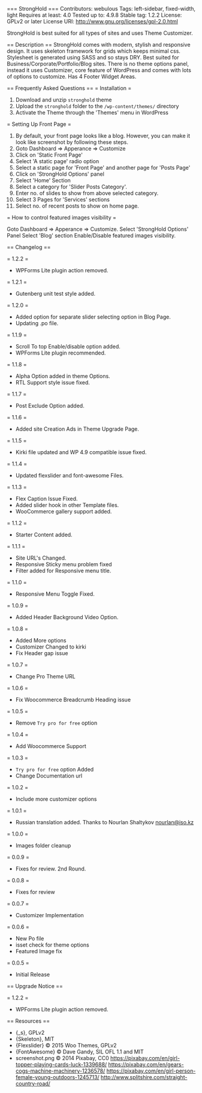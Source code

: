 === StrongHold ===
Contributors: webulous
Tags: left-sidebar, fixed-width, light
Requires at least: 4.0
Tested up to: 4.9.8
Stable tag: 1.2.2
License: GPLv2 or later
License URI: http://www.gnu.org/licenses/gpl-2.0.html

StrongHold is best suited for all types of sites and uses Theme Customizer.

== Description ==
StrongHold comes with modern, stylish and responsive design. It uses skeleton framework for grids which keeps minimal css. Stylesheet is generated using SASS and so stays DRY. Best suited for Business/Corporate/Portfolio/Blog sites. There is no theme options panel, instead it uses Customizer, core feature of WordPress and comes with lots of options to customize. Has 4 Footer Widget Areas.

== Frequently Asked Questions == 
= Installation =
1. Download and unzip `stronghold` theme
2. Upload the `stronghold` folder to the `/wp-content/themes/` directory
3. Activate the Theme through the 'Themes' menu in WordPress

= Setting Up Front Page =
1. By default, your front page looks like a blog. However, you can make it look like screenshot by following these steps.
2. Goto Dashboard => Apperance => Customize
3. Click on 'Static Front Page'
4. Select 'A static page' radio option
4. Select a static page for 'Front Page' and another page for 'Posts Page'
5. Click on 'StrongHold Options' panel
6. Select 'Home' Section
7. Select a category for 'Slider Posts Category'.
8. Enter no. of slides to show from above selected category.
9. Select 3 Pages for 'Services' sections
10. Select no. of recent posts to show on home page.

= How to control featured images visibility =

Goto Dashboard => Apperance => Customize. 
Select 'StrongHold Options' Panel
Select 'Blog' section
Enable/Disable featured images visibility.

== Changelog ==

= 1.2.2 = 
* WPForms Lite plugin action removed.

= 1.2.1 = 
* Gutenberg unit test style added. 

= 1.2.0 = 
* Added option for separate slider selecting option in Blog Page. 
* Updating .po file.

= 1.1.9 = 
* Scroll To top Enable/disable option added.
* WPForms Lite plugin recommended. 

= 1.1.8 =
* Alpha Option added in theme Options.
* RTL Support style issue fixed.

= 1.1.7 =
* Post Exclude Option added.

= 1.1.6 =
* Added site Creation Ads in Theme Upgrade Page. 

= 1.1.5 = 
* Kirki file updated and WP 4.9 compatible issue fixed. 

= 1.1.4 =
* Updated flexslider and font-awesome Files.

= 1.1.3 =
* Flex Caption Issue Fixed.
* Added slider hook in other Template files.
* WooCommerce gallery support added.

= 1.1.2 =
* Starter Content added.

= 1.1.1 =
* Site URL's Changed.
* Responsive Sticky menu problem fixed
* Filter added for Responsive menu title.

= 1.1.0 =
* Responsive Menu Toggle Fixed.
 
= 1.0.9 =
* Added Header Background Video Option.

= 1.0.8 =
* Added More options
* Customizer Changed to kirki 
* Fix Header gap issue

= 1.0.7 =
* Change Pro Theme URL

= 1.0.6 =
* Fix Woocommerce Breadcrumb Heading issue

= 1.0.5 =
* Remove `Try pro for free` option

= 1.0.4 =
* Add Woocommerce Support

= 1.0.3 =
* `Try pro for free` option Added
*  Change Documentation url 

= 1.0.2 =
* Include more customizer options

= 1.0.1 =
* Russian translation added. Thanks to Nourlan Shaltykov <nourlan@iso.kz>

= 1.0.0 =
* Images folder cleanup

= 0.0.9 =
* Fixes for review. 2nd Round.

= 0.0.8 =
* Fixes for review

= 0.0.7 =
* Customizer Implementation

= 0.0.6 =
* New Po file
* isset check for theme options
* Featured Image fix

= 0.0.5 =
* Initial Release

== Upgrade Notice ==

= 1.2.2 = 
* WPForms Lite plugin action removed.

== Resources ==
* {_s}, GPLv2
* {Skeleton}, MIT
* {Flexslider} © 2015 Woo Themes, GPLv2
* {FontAwesome} © Dave Gandy, SIL OFL 1.1 and MIT 
* screenshot.png © 2014 Pixabay, CC0
https://pixabay.com/en/girl-topper-playing-cards-luck-1339688/
https://pixabay.com/en/gears-cogs-machine-machinery-1236578/
https://pixabay.com/en/girl-person-female-young-outdoors-1245713/
http://www.splitshire.com/straight-country-road/